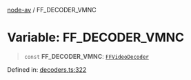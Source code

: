 [node-av](../globals.md) / FF\_DECODER\_VMNC

# Variable: FF\_DECODER\_VMNC

> `const` **FF\_DECODER\_VMNC**: [`FFVideoDecoder`](../type-aliases/FFVideoDecoder.md)

Defined in: [decoders.ts:322](https://github.com/seydx/av/blob/f8631fc881b394300b1479f511d55cf1c370a87f/src/constants/decoders.ts#L322)
